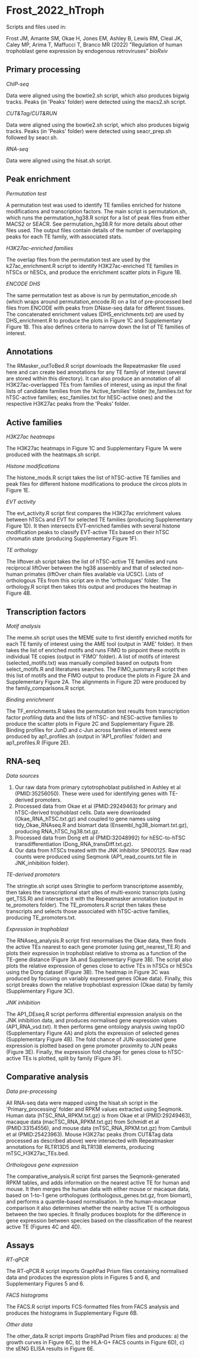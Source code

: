 # Frost_2022_hTroph

Scripts and files used in:

Frost JM, Amante SM, Okae H, Jones EM, Ashley B, Lewis RM, Cleal JK, Caley MP, Arima T, Maffucci T, Branco MR (2022) "Regulation of human trophoblast gene expression by endogenous retroviruses" *bioRxiv*


## Primary processing

*ChIP-seq*

Data were aligned using the bowtie2.sh script, which also produces bigwig tracks. Peaks (in 'Peaks' folder) were detected using the macs2.sh script.

*CUT&Tag/CUT&RUN*

Data were aligned using the bowtie2.sh script, which also produces bigwig tracks. Peaks (in 'Peaks' folder) were detected using seacr_prep.sh followed by seacr.sh.

*RNA-seq*

Data were aligned using the hisat.sh script.


## Peak enrichment

*Permutation test*

A permutation test was used to identify TE families enriched for histone modifications and transcription factors. The main script is permutation.sh, which runs the permutation_hg38.R script for a list of peak files from either MACS2 or SEACR. See permutation_hg38.R for more details about other files used. The output files contain details of the number of overlapping peaks for each TE family, with associated stats.

*H3K27ac-enriched families*

The overlap files from the permutation test are used by the k27ac_enrichment.R script to identify H3K27ac-enriched TE families in hTSCs or hESCs, and produce the enrichment scatter plots in Figure 1B.

*ENCODE DHS*

The same permutation test as above is run by permutation_encode.sh (which wraps around permutation_encode.R) on a list of pre-processed bed files from ENCODE with peaks from DNase-seq data for different tissues. The concatenated enrichment values (DHS_enrichments.txt) are used by DHS_enrichment.R to produce the plots in Figure 1C and Supplementary Figure 1B. This also defines criteria to narrow down the list of TE families of interest.


## Annotations

The RMasker_outToBed.R script downloads the Repeatmasker file used here and can create bed annotations for any TE family of interest (several are stored within this directory). It can also produce an annotation of all H3K27ac-overlapped TEs from families of interest, using as input the final lists of candidate families from the 'Active_families' folder (te_families.txt for hTSC-active families; esc_families.txt for hESC-active ones) and the respective H3K27ac peaks from the 'Peaks' folder.


## Active families

*H3K27ac heatmaps*

The H3K27ac heatmaps in Figure 1C and Supplementary Figure 1A were produced with the heatmaps.sh script.

*Histone modifications*

The histone_mods.R script takes the list of hTSC-active TE families and peak files for different histone modifications to produce the circos plots in Figure 1E.

*EVT activity*

The evt_activity.R script first compares the H3K27ac enrichment values between hTSCs and EVT for selected TE families (producing Supplementary Figure 1D). It then intersects EVT-enriched families with several histone modification peaks to classify EVT-active TEs based on their hTSC chromatin state (producing Supplementary Figure 1F).

*TE orthology*

The liftover.sh script takes the list of hTSC-active TE families and runs reciprocal liftOver between the hg38 assembly and that of selected non-human primates (liftOver chain files available via UCSC). Lists of orthologous TEs from this script are in the 'orthologues' folder. The orthology.R script then takes this output and produces the heatmap in Figure 4B.


## Transcription factors

*Motif analysis*

The meme.sh script uses the MEME suite to first identify enriched motifs for each TE family of interest using the AME tool (output in 'AME' folder). It then takes the list of enriched motifs and runs FIMO to pinpoint these motifs in individual TE copies (output in 'FIMO' folder). A list of motifs of interest (selected_motifs.txt) was manually compiled based on outputs from select_motifs.R and literatures searches. The FIMO_summary.R script then this list of motifs and the FIMO output to produce the plots in Figure 2A and Supplementary Figure 2A. The alignments in Figure 2D were produced by the family_comparisons.R script.

*Binding enrichment*

The TF_enrichments.R takes the permutation test results from transcription factor profiling data and the lists of hTSC- and hESC-active families to produce the scatter plots in Figure 2C and Supplementary Figure 2B. Binding profiles for JunD and c-Jun across families of interest were produced by ap1_profiles.sh (output in 'AP1_profiles' folder) and ap1_profiles.R (Figure 2E).


## RNA-seq

*Data sources*

1. Our raw data from primary cytotrophoblast published in Ashley et al (PMID:35256050). These were used for identifying genes with TE-derived promoters.
2. Processed data from Okae et al (PMID:29249463) for primary and hTSC-derived trophoblast cells. Data were downloaded (Okae_RNA_hTSC.txt.gz) and coupled to gene names using tidy_Okae_RNAseq.R and biomart data (Ensembl_hg38_biomart.txt.gz), producing RNA_hTSC_hg38.txt.gz.
3. Processed data from Dong ett al (PMID:32048992) for hESC-to-hTSC transdifferentiation (Dong_RNA_transDiff.txt.gz).
4. Our data from hTSCs treated with the JNK inhibitor SP600125. Raw read counts were produced using Seqmonk (AP1_read_counts.txt file in JNK_inhibition folder).

*TE-derived promoters*

The stringtie.sh script uses Stringtie to perform transcriptome assembly, then takes the transcriptional start sites of multi-exonic transcripts (using get_TSS.R) and intersects it with the Repeatmasker annotation (output in te_promoters folder). The TE_promoters.R script then takes these transcripts and selects those associated with hTSC-active families, producing TE_promoters.txt.


*Expression in trophoblast*

The RNAseq_analysis.R script first renormalises the Okae data, then finds the active TEs nearest to each gene promoter (using get_nearest_TE.R) and plots their expression in trophoblast relative to stroma as a function of the TE-gene distance (Figure 3A and Supplementary Figure 3B). The script also plots the relative expression of genes close to active TEs in hTSCs or hESCs using the Dong dataset (Figure 3B). The heatmap in Figure 3C was produced by focusing on variably expressed genes (Okae data). Finally, this script breaks down the relative trophoblast expression (Okae data) by family (Supplementary Figure 3C).

*JNK inhibition*

The AP1_DEseq.R script performs differential expression analysis on the JNK inhibition data, and produces normalised gene expression values (AP1_RNA_vsd.txt). It then performs gene ontology analysis uwing topGO (Supplementary Figure 4A) and plots the expression of selected genes (Supplementary Figure 4B). The fold chance of JUN-associated gene expression is plotted based on gene promoter proximity to JUN peaks (Figure 3E). Finally, the expression fold change for genes close to hTSC-active TEs is plotted, split by family (Figure 3F).


## Comparative analysis

*Data pre-processing*

All RNA-seq data were mapped using the hisat.sh script in the 'Primary_processing' folder and RPKM values extracted using Seqmonk. Human data (hTSC_RNA_RPKM.txt.gz) is from Okae et al (PMID:29249463), macaque data (macTSC_RNA_RPKM.txt.gz) from Schmidt et al (PMID:33154556), and mouse data (mTSC_RNA_RPKM.txt.gz) from Cambuli et al (PMID:25423963). Mouse H3K27ac peaks (from CUT&Tag data processed as described above) were intersected with Repeatmasker annotations for RLTR13D5 and RLTR13B elements, producing mTSC_H3K27ac_TEs.bed.

*Orthologous gene expression*

The comparative_analysis.R script first parses the Seqmonk-generated RPKM tables, and adds information on the nearest active TE for human and mouse. It then merges the human data with either mouse or macaque data, based on 1-to-1 gene orthologues (orthologous_genes.txt.gz, from biomart), and performs a quantile-based normalisation. In the human-macaque comparison it also determines whether the nearby active TE is orthologous between the two species. It finally produces boxplots for the difference in gene expression between species based on the classification of the nearest active TE (Figures 4C and 4D).


## Assays

*RT-qPCR*

The RT-qPCR.R script imports GraphPad Prism files containing normalised data and produces the expression plots in Figures 5 and 6, and Supplementary Figures 5 and 6.

*FACS histograms*

The FACS.R script imports FCS-formatted files from FACS analysis and produces the histograms in Supplementary Figure 6B.

*Other data*

The other_data.R script imports GraphPad Prism files and produces: a) the growth curves in Figure 6C, b) the HLA-G+ FACS counts in Figure 6D), c) the sENG ELISA results in Figure 6E.



